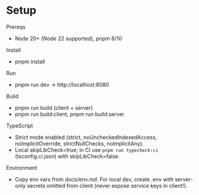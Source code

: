 # Setup

Prereqs
- Node 20+ (Node 22 supported), pnpm 8/10

Install
- pnpm install

Run
- pnpm run dev → http://localhost:8080

Build
- pnpm run build (client + server)
- pnpm run build:client, pnpm run build:server

TypeScript
- Strict mode enabled (strict, noUncheckedIndexedAccess, noImplicitOverride, strictNullChecks, noImplicitAny).
- Local skipLibCheck=true; in CI use `pnpm run typecheck:ci` (tsconfig.ci.json) with skipLibCheck=false.

Environment
- Copy env vars from docs/env.md. For local dev, create .env with server-only secrets omitted from client (never expose service keys in client!).
